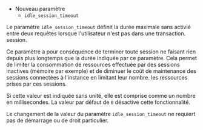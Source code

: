<!--
Les commits sur ce sujet sont :

* https://commitfest.postgresql.org/31/2646/
* https://git.postgresql.org/gitweb/?p=postgresql.git;a=commit;h=9877374bef76ef03923f6aa8b955f2dbcbe6c2c7

Discussion

* https://gitlab.dalibo.info/formation/workshops/-/issues/101

-->

<div class="slide-content">

* Nouveau paramètre
  * `idle_session_timeout`

</div>

<div class="notes">

Le paramètre `idle_session_timeout` définit la durée maximale sans activié entre 
deux requêtes lorsque l'utilisateur n'est pas dans une transaction.
session.

Ce paramètre a pour conséquence de terminer toute session ne faisant rien depuis
plus longtemps que la durée indiquée par ce paramètre. Cela permet de limiter
la consommation de ressources effectuée par des sessions inactives (mémoire par
exemple) et de diminuer le coût de maintenance des sessions connectées à l'instance
en limitant leur nombre.
les ressources prises par ces sessions.

Si cette valeur est indiquée sans unité, elle est comprise comme un nombre en
millisecondes.
La valeur par défaut de `0` désactive cette fonctionnalité.

Le changement de la valeur du paramètre `idle_session_timeout` ne requiert pas
de démarrage ou de droit particulier.

</div>
